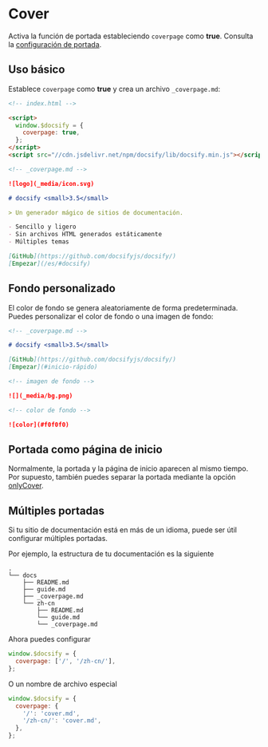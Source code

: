 # Cover

Activa la función de portada estableciendo `coverpage` como **true**. Consulta la [configuración de portada](/es/configuration.md#coverpage).

## Uso básico

Establece `coverpage` como **true** y crea un archivo `_coverpage.md`:

```html
<!-- index.html -->

<script>
  window.$docsify = {
    coverpage: true,
  };
</script>
<script src="//cdn.jsdelivr.net/npm/docsify/lib/docsify.min.js"></script>
```

```markdown
<!-- _coverpage.md -->

![logo](_media/icon.svg)

# docsify <small>3.5</small>

> Un generador mágico de sitios de documentación.

- Sencillo y ligero
- Sin archivos HTML generados estáticamente
- Múltiples temas

[GitHub](https://github.com/docsifyjs/docsify/)
[Empezar](/es/#docsify)
```

## Fondo personalizado

El color de fondo se genera aleatoriamente de forma predeterminada. Puedes personalizar el color de fondo o una imagen de fondo:

```markdown
<!-- _coverpage.md -->

# docsify <small>3.5</small>

[GitHub](https://github.com/docsifyjs/docsify/)
[Empezar](#inicio-rápido)

<!-- imagen de fondo -->

![](_media/bg.png)

<!-- color de fondo -->

![color](#f0f0f0)
```

## Portada como página de inicio

Normalmente, la portada y la página de inicio aparecen al mismo tiempo. Por supuesto, también puedes separar la portada mediante la opción [onlyCover](/es/configuration.md#onlycover).

## Múltiples portadas

Si tu sitio de documentación está en más de un idioma, puede ser útil configurar múltiples portadas.

Por ejemplo, la estructura de tu documentación es la siguiente

```text
.
└── docs
    ├── README.md
    ├── guide.md
    ├── _coverpage.md
    └── zh-cn
        ├── README.md
        └── guide.md
        └── _coverpage.md
```

Ahora puedes configurar

```js
window.$docsify = {
  coverpage: ['/', '/zh-cn/'],
};
```

O un nombre de archivo especial

```js
window.$docsify = {
  coverpage: {
    '/': 'cover.md',
    '/zh-cn/': 'cover.md',
  },
};
```
